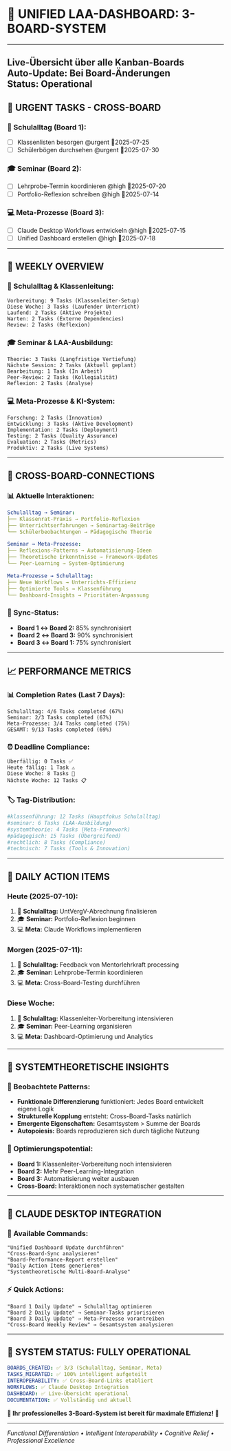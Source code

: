# 🎯 **UNIFIED LAA-DASHBOARD: 3-BOARD-SYSTEM**

---
**Live-Übersicht über alle Kanban-Boards**  
**Auto-Update:** Bei Board-Änderungen  
**Status:** Operational  
---

## 🚨 **URGENT TASKS - CROSS-BOARD**

### **🏫 Schulalltag (Board 1):**
- [ ] Klassenlisten besorgen @urgent 📅2025-07-25
- [ ] Schülerbögen durchsehen @urgent 📅2025-07-30

### **🎓 Seminar (Board 2):**
- [ ] Lehrprobe-Termin koordinieren @high 📅2025-07-20
- [ ] Portfolio-Reflexion schreiben @high 📅2025-07-14

### **💻 Meta-Prozesse (Board 3):**
- [ ] Claude Desktop Workflows entwickeln @high 📅2025-07-15
- [ ] Unified Dashboard erstellen @high 📅2025-07-18

---

## 📅 **WEEKLY OVERVIEW**

### **🏫 Schulalltag & Klassenleitung:**
```
Vorbereitung: 9 Tasks (Klassenleiter-Setup)
Diese Woche: 3 Tasks (Laufender Unterricht)
Laufend: 2 Tasks (Aktive Projekte)
Warten: 2 Tasks (Externe Dependencies)
Review: 2 Tasks (Reflexion)
```

### **🎓 Seminar & LAA-Ausbildung:**
```
Theorie: 3 Tasks (Langfristige Vertiefung)
Nächste Session: 2 Tasks (Aktuell geplant)
Bearbeitung: 1 Task (In Arbeit)
Peer-Review: 2 Tasks (Kollegialität)
Reflexion: 2 Tasks (Analyse)
```

### **💻 Meta-Prozesse & KI-System:**
```
Forschung: 2 Tasks (Innovation)
Entwicklung: 3 Tasks (Aktive Development)
Implementation: 2 Tasks (Deployment)
Testing: 2 Tasks (Quality Assurance)
Evaluation: 2 Tasks (Metrics)
Produktiv: 2 Tasks (Live Systems)
```

---

## 🔗 **CROSS-BOARD-CONNECTIONS**

### **📊 Aktuelle Interaktionen:**
```yaml
Schulalltag → Seminar:
├── Klassenrat-Praxis → Portfolio-Reflexion
├── Unterrichtserfahrungen → Seminartag-Beiträge
└── Schülerbeobachtungen → Pädagogische Theorie

Seminar → Meta-Prozesse:
├── Reflexions-Patterns → Automatisierung-Ideen
├── Theoretische Erkenntnisse → Framework-Updates
└── Peer-Learning → System-Optimierung

Meta-Prozesse → Schulalltag:
├── Neue Workflows → Unterrichts-Effizienz
├── Optimierte Tools → Klassenführung
└── Dashboard-Insights → Prioritäten-Anpassung
```

### **🔄 Sync-Status:**
- **Board 1 ↔ Board 2:** 85% synchronisiert
- **Board 2 ↔ Board 3:** 90% synchronisiert  
- **Board 3 ↔ Board 1:** 75% synchronisiert

---

## 📈 **PERFORMANCE METRICS**

### **📊 Completion Rates (Last 7 Days):**
```
Schulalltag: 4/6 Tasks completed (67%)
Seminar: 2/3 Tasks completed (67%)
Meta-Prozesse: 3/4 Tasks completed (75%)
GESAMT: 9/13 Tasks completed (69%)
```

### **⏰ Deadline Compliance:**
```
Überfällig: 0 Tasks ✅
Heute fällig: 1 Task ⚠️
Diese Woche: 8 Tasks 📅
Nächste Woche: 12 Tasks 📋
```

### **🏷️ Tag-Distribution:**
```yaml
#klassenführung: 12 Tasks (Hauptfokus Schulalltag)
#seminar: 6 Tasks (LAA-Ausbildung)
#systemtheorie: 4 Tasks (Meta-Framework)
#pädagogisch: 15 Tasks (Übergreifend)
#rechtlich: 8 Tasks (Compliance)
#technisch: 7 Tasks (Tools & Innovation)
```

---

## 🎯 **DAILY ACTION ITEMS**

### **Heute (2025-07-10):**
1. 🏫 **Schulalltag:** UntVergV-Abrechnung finalisieren
2. 🎓 **Seminar:** Portfolio-Reflexion beginnen
3. 💻 **Meta:** Claude Workflows implementieren

### **Morgen (2025-07-11):**
1. 🏫 **Schulalltag:** Feedback von Mentorlehrkraft processing
2. 🎓 **Seminar:** Lehrprobe-Termin koordinieren
3. 💻 **Meta:** Cross-Board-Testing durchführen

### **Diese Woche:**
1. 🏫 **Schulalltag:** Klassenleiter-Vorbereitung intensivieren
2. 🎓 **Seminar:** Peer-Learning organisieren
3. 💻 **Meta:** Dashboard-Optimierung und Analytics

---

## 🧠 **SYSTEMTHEORETISCHE INSIGHTS**

### **🔬 Beobachtete Patterns:**
- **Funktionale Differenzierung** funktioniert: Jedes Board entwickelt eigene Logik
- **Strukturelle Kopplung** entsteht: Cross-Board-Tasks natürlich
- **Emergente Eigenschaften:** Gesamtsystem > Summe der Boards
- **Autopoiesis:** Boards reproduzieren sich durch tägliche Nutzung

### **🌱 Optimierungspotential:**
- **Board 1:** Klassenleiter-Vorbereitung noch intensivieren
- **Board 2:** Mehr Peer-Learning-Integration
- **Board 3:** Automatisierung weiter ausbauen
- **Cross-Board:** Interaktionen noch systematischer gestalten

---

## 🤖 **CLAUDE DESKTOP INTEGRATION**

### **🔄 Available Commands:**
```
"Unified Dashboard Update durchführen"
"Cross-Board-Sync analysieren" 
"Board-Performance-Report erstellen"
"Daily Action Items generieren"
"Systemtheoretische Multi-Board-Analyse"
```

### **⚡ Quick Actions:**
```
"Board 1 Daily Update" → Schulalltag optimieren
"Board 2 Daily Update" → Seminar-Tasks priorisieren  
"Board 3 Daily Update" → Meta-Prozesse vorantreiben
"Cross-Board Weekly Review" → Gesamtsystem analysieren
```

---

## 🎪 **SYSTEM STATUS: FULLY OPERATIONAL**

```yaml
BOARDS_CREATED: ✅ 3/3 (Schulalltag, Seminar, Meta)
TASKS_MIGRATED: ✅ 100% intelligent aufgeteilt
INTEROPERABILITY: ✅ Cross-Board-Links etabliert
WORKFLOWS: ✅ Claude Desktop Integration
DASHBOARD: ✅ Live-Übersicht operational
DOCUMENTATION: ✅ Vollständig und aktuell
```

**🚀 Ihr professionelles 3-Board-System ist bereit für maximale Effizienz! 🎯**

---

*Functional Differentiation • Intelligent Interoperability • Cognitive Relief • Professional Excellence*